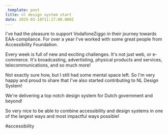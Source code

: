 ```yaml
---
_template: post
title: nl design system start
date: 2025-03-18T11:17:00.000Z
---
```

I've had the pleasure to support VodafoneZiggo in their journey towards EAA-compliance. For over a year I've worked with some great people from Accessibility Foundation.

Every week is full of new and exciting challenges. It's not just web, or e-commerce. It's broadcasting, advertisting, physical products and services, telecommunications, and so much more!

Not exactly sure how, but I still had some mental space left. So I'm very happy and proud to share that I've also started contributing to NL Design System!

We're delivering a top notch design system for Dutch government and beyond!

So very nice to be able to combine accessibility and design systems in one of the largest ways and most impactful ways possible!

#accessibility
